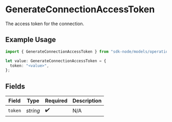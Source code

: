 # GenerateConnectionAccessToken

The access token for the connection.

## Example Usage

```typescript
import { GenerateConnectionAccessToken } from "sdk-node/models/operations";

let value: GenerateConnectionAccessToken = {
  token: "<value>",
};
```

## Fields

| Field              | Type               | Required           | Description        |
| ------------------ | ------------------ | ------------------ | ------------------ |
| `token`            | *string*           | :heavy_check_mark: | N/A                |